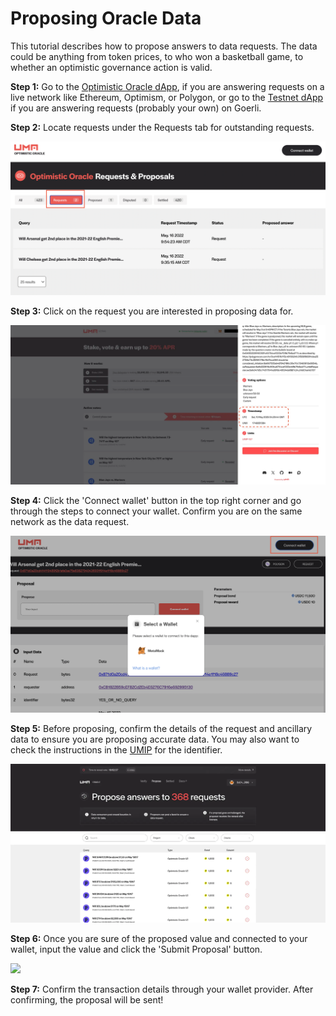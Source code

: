 # Proposing Oracle Data

This tutorial describes how to propose answers to data requests. The data could be anything from token prices, to who won a basketball game, to whether an optimistic governance action is valid.

**Step 1:** Go to the [Optimistic Oracle dApp](https://oracle.umaproject.org/), if you are answering requests on a live network like Ethereum, Optimism, or Polygon, or go to the [Testnet dApp](https://testnet.oracle.umaproject.org/) if you are answering requests (probably your own) on Goerli.

**Step 2:** Locate requests under the Requests tab for outstanding requests.

![](<../.gitbook/assets/image (4) (2).png>)

**Step 3:** Click on the request you are interested in proposing data for.

![](<../.gitbook/assets/image (6) (1).png>)

**Step 4:** Click the 'Connect wallet' button in the top right corner and go through the steps to connect your wallet. Confirm you are on the same network as the data request.

![](<../.gitbook/assets/image (5) (1).png>)

**Step 5:** Before proposing, confirm the details of the request and ancillary data to ensure you are proposing accurate data. You may also want to check the instructions in the [UMIP](https://docs.umaproject.org/resources/approved-price-identifiers) for the identifier.

![](<../.gitbook/assets/image (3) (1).png>)

**Step 6:** Once you are sure of the proposed value and connected to your wallet, input the value and click the 'Submit Proposal' button.

![](<../.gitbook/assets/image (17).png>)

**Step 7:** Confirm the transaction details through your wallet provider. After confirming, the proposal will be sent!
